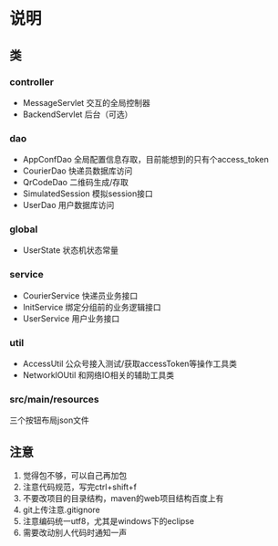 # 说明

## 类

### controller

* MessageServlet 交互的全局控制器
* BackendServlet 后台（可选）

### dao

* AppConfDao 全局配置信息存取，目前能想到的只有个access_token
* CourierDao 快递员数据库访问
* QrCodeDao 二维码生成/存取
* SimulatedSession 模拟session接口
* UserDao 用户数据库访问

### global

* UserState 状态机状态常量

### service

* CourierService 快递员业务接口
* InitService 绑定分组前的业务逻辑接口
* UserService 用户业务接口

### util

* AccessUtil 公众号接入测试/获取accessToken等操作工具类
* NetworkIOUtil 和网络IO相关的辅助工具类

### src/main/resources

三个按钮布局json文件

## 注意

1. 觉得包不够，可以自己再加包
2. 注意代码规范，写完ctrl+shift+f
3. 不要改项目的目录结构，maven的web项目结构百度上有
4. git上传注意.gitignore
5. 注意编码统一utf8，尤其是windows下的eclipse
6. 需要改动别人代码时通知一声